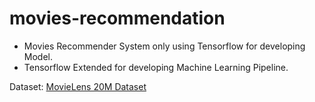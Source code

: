 # movies-recommendation

* Movies Recommender System only using Tensorflow for developing Model.
* Tensorflow Extended for developing Machine Learning Pipeline.

Dataset: [MovieLens 20M Dataset](https://www.kaggle.com/datasets/grouplens/movielens-20m-dataset?resource=download)
